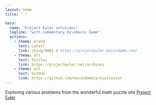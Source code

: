 ```yaml
---
layout: home
title: " "

hero:
  name: "Project Euler solutions"
  tagline: "with commentary by\nKevin Damm"
  actions:
    - theme: brand
      text: Latest
      link: /blog/0001 # https://projecteuler.kevindamm.com/
    - theme: alt
      text: Puzzles
      link: https://projecteuler.net/archives
    - theme: alt
      text: GitHub
      link: https://github.com/kevindamm/projecteuler
---
```


Exploring various problems from the wonderful math puzzle site [Project Euler](https://projecteuler.net)
